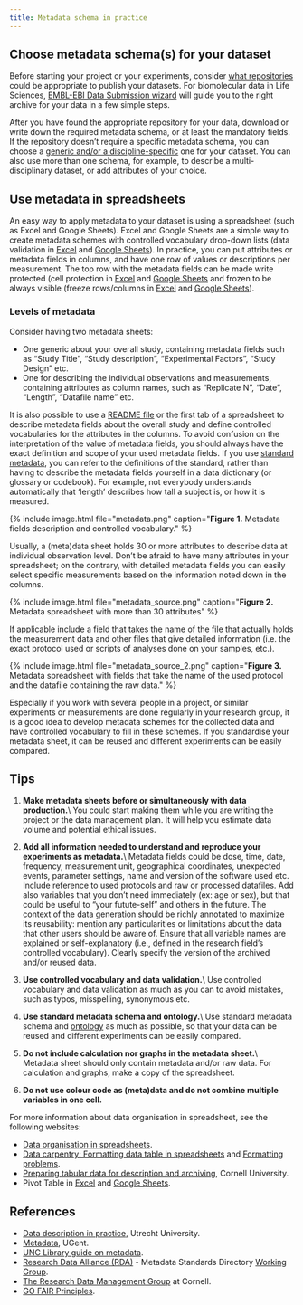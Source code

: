 ```yaml
---
title: Metadata schema in practice
---
```


## Choose metadata schema(s) for your dataset
Before starting your project or your experiments, consider [what repositories](data_management_steps) could be appropriate to publish your datasets. For biomolecular data in Life Sciences, [EMBL-EBI Data Submission wizard](https://www.ebi.ac.uk/submission/) will guide you to the right archive for your data in a few simple steps.

After you have found the appropriate repository for your data, download or write down the required metadata schema, or at least the mandatory fields. If the repository doesn’t require a specific metadata schema, you can choose a [generic and/or a discipline-specific](metadata) one for your dataset. You can also use more than one schema, for example, to describe a multi-disciplinary dataset, or add attributes of your choice.

## Use metadata in spreadsheets
An easy way to apply metadata to your dataset is using a spreadsheet (such as Excel and Google Sheets). Excel and Google Sheets are a simple way to create metadata schemes with controlled vocabulary drop-down lists (data validation in [Excel](https://support.microsoft.com/en-us/office/create-a-drop-down-list-7693307a-59ef-400a-b769-c5402dce407b?ui=en-us&rs=en-us&ad=us) and [Google Sheets](https://support.google.com/docs/answer/186103?hl=en&ref_topic=1361472)). In practice, you can put attributes or metadata fields in columns, and have one row of values or descriptions per measurement. The top row with the metadata fields can be made write protected (cell protection in [Excel](https://support.microsoft.com/en-us/office/lock-cells-to-protect-them-cb7835f6-9c37-4161-bb53-d1c410acaf21) and [Google Sheets](https://support.google.com/docs/answer/1218656?co=GENIE.Platform%3DDesktop&hl=en) and frozen to be always visible (freeze rows/columns in [Excel](https://support.microsoft.com/en-us/office/freeze-panes-to-lock-rows-and-columns-dab2ffc9-020d-4026-8121-67dd25f2508f) and [Google Sheets](https://support.google.com/docs/answer/9060449?co=GENIE.Platform%3DDesktop&hl=en)).

### Levels of metadata
Consider having two metadata sheets:
* One generic about your overall study, containing metadata fields such as “Study Title”, “Study description”, “Experimental Factors”, “Study Design” etc.
* One for describing the individual observations and measurements, containing attributes as column names, such as “Replicate N”, “Date”, “Length”, “Datafile name” etc.

It is also possible to use a [README file](data_documentation) or the first tab of a spreadsheet to describe metadata fields about the overall study and define controlled vocabularies for the attributes in the columns. To avoid confusion on the interpretation of the value of metadata fields, you should always have the exact definition and scope of your used metadata fields. If you use [standard metadata](metadata), you can refer to the definitions of the standard, rather than having to describe the metadata fields yourself in a data dictionary (or glossary or codebook). For example, not everybody understands automatically that ‘length’ describes how tall a subject is, or how it is measured.

{% include image.html file="metadata.png" caption="<b>Figure 1.</b> Metadata fields description and controlled vocabulary." %}

Usually, a (meta)data sheet holds 30 or more attributes to describe data at individual observation level. Don’t be afraid to have many attributes in your spreadsheet; on the contrary, with detailed metadata fields you can easily select specific measurements based on the information noted down in the columns.

{% include image.html file="metadata_source.png" caption="<b>Figure 2.</b> Metadata spreadsheet with more than 30 attributes" %}

If applicable include a field that takes the name of the file that actually holds the measurement data and other files that give detailed information (i.e.  the exact protocol used or scripts of analyses done on your samples, etc.).

{% include image.html file="metadata_source_2.png" caption="<b>Figure 3.</b> Metadata spreadsheet with fields that take the name of the used protocol and the datafile containing the raw data." %}

Especially if you work with several people in a project, or similar experiments or measurements are done regularly in your research group, it is a good idea to develop metadata schemes for the collected data and have controlled vocabulary to fill in these schemes. If you standardise your metadata sheet, it can be reused and different experiments can be easily compared.

## Tips
1. **Make metadata sheets before or simultaneously with data production.**\\
You could start making them while you are writing the project or the data management plan. It will help you estimate data volume and potential ethical issues.

2. **Add all information needed to understand and reproduce your experiments as metadata.**\\
Metadata fields could be dose, time, date, frequency, measurement unit, geographical coordinates, unexpected events, parameter settings, name and version of the software used etc. Include reference to used protocols and raw or processed datafiles. Add also variables that you don’t need immediately (ex: age or sex), but that could be useful to “your futute-self” and others in the future. The context of the data generation should be richly annotated to maximize its reusability: mention any particularities or limitations about the data that other users should be aware of. Ensure that all variable names are explained or self-explanatory (i.e., defined in the research field’s controlled vocabulary). Clearly specify the version of the archived and/or reused data.

3. **Use controlled vocabulary and data validation.**\\
Use controlled vocabulary and data validation as much as you can to avoid mistakes, such as typos, misspelling, synonymous etc.

4. **Use standard metadata schema and ontology.**\\
Use standard metadata schema and [ontology](ontology) as much as possible, so that your data can be reused and different experiments can be easily compared.

5. **Do not include calculation nor graphs in the metadata sheet.**\\
Metadata sheet should only contain metadata and/or raw data. For calculation and graphs, make a copy of the spreadsheet.

6. **Do not use colour code as (meta)data and do not combine multiple variables in one cell.**


For more information about data organisation in spreadsheet, see the following websites:
* [Data organisation in spreadsheets](https://www.tandfonline.com/doi/full/10.1080/00031305.2017.1375989).
* [Data carpentry: Formatting data table in spreadsheets](https://datacarpentry.org/spreadsheet-ecology-lesson/01-format-data/index) and [Formatting problems](https://datacarpentry.org/spreadsheet-ecology-lesson/02-common-mistakes/#tabs).
* [Preparing tabular data for description and archiving](https://data.research.cornell.edu/content/tabular-data
), Cornell University.
* Pivot Table in [Excel](https://support.microsoft.com/en-us/office/create-a-pivottable-to-analyze-worksheet-data-a9a84538-bfe9-40a9-a8e9-f99134456576) and [Google Sheets](https://support.google.com/docs/answer/1272900?co=GENIE.Platform%3DDesktop&hl=en).

## References
* [Data description in practice](https://www.uu.nl/en/research/research-data-management/guides/storing-and-preserving-data/data-description-in-practice#building), Utrecht University.
* [Metadata](https://www.ugent.be/en/research/datamanagement/during-research/documentation.htm#Metadata), UGent.
* [UNC Library guide on metadata](https://guides.lib.unc.edu/metadata).
* [Research Data Alliance (RDA)](https://www.rd-alliance.org/) - Metadata Standards Directory [Working Group](https://rd-alliance.github.io/metadata-directory/).
* [The Research Data Management Group](https://data.research.cornell.edu/) at Cornell.
* [GO FAIR Principles](https://www.go-fair.org/fair-principles/).
